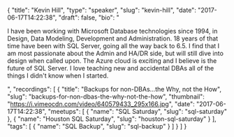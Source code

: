 {
  "title": "Kevin Hill",
  "type": "speaker",
  "slug": "kevin-hill",
  "date": "2017-06-17T14:22:38",
  "draft": false,
  "bio": "<p>I have been working with Microsoft Database technologies since 1994, in Design, Data Modeling, Development and Administration.  18 years of that time have been with SQL Server, going all the way back to 6.5. I find that I am most passionate about the Admin and HA/DR side, but will still dive into design when called upon. The Azure cloud is exciting and I believe is the future of SQL Server.   I love teaching new and accidental DBAs all of the things I didn't know when I started.</p>",
  "recordings": [
    {
      "title": "Backups for non-DBAs...the Why, not the How",
      "slug": "backups-for-non-dbas-the-why-not-the-how",
      "thumbnail": "https://i.vimeocdn.com/video/640579433_295x166.jpg",
      "date": "2017-06-17T14:22:38",
      "meetups": [
        {
          "name": "SQL Saturday",
          "slug": "sql-saturday"
        },
        {
          "name": "Houston SQL Saturday",
          "slug": "houston-sql-saturday"
        }
      ],
      "tags": [
        {
          "name": "SQL Backup",
          "slug": "sql-backup"
        }
      ]
    }
  ]
}
